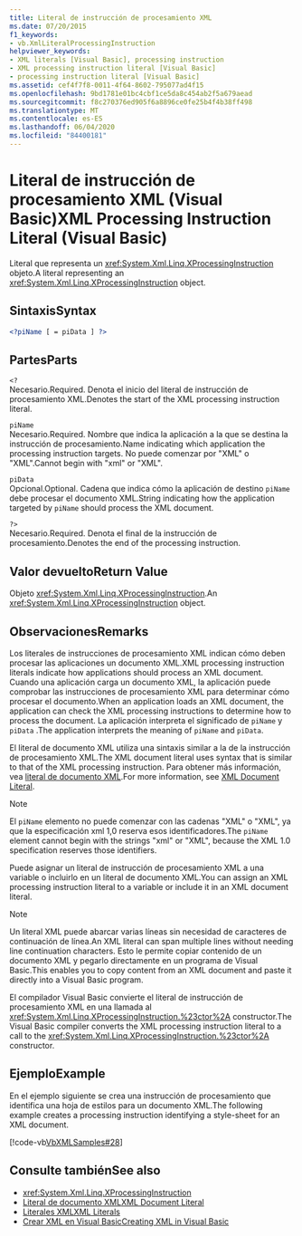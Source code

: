```yaml
---
title: Literal de instrucción de procesamiento XML
ms.date: 07/20/2015
f1_keywords:
- vb.XmlLiteralProcessingInstruction
helpviewer_keywords:
- XML literals [Visual Basic], processing instruction
- XML processing instruction literal [Visual Basic]
- processing instruction literal [Visual Basic]
ms.assetid: cef4f7f8-0011-4f64-8602-795077ad4f15
ms.openlocfilehash: 9bd1781e01bc4cbf1ce5da8c454ab2f5a679aead
ms.sourcegitcommit: f8c270376ed905f6a8896ce0fe25b4f4b38ff498
ms.translationtype: MT
ms.contentlocale: es-ES
ms.lasthandoff: 06/04/2020
ms.locfileid: "84400181"
---
```

# <a name="xml-processing-instruction-literal-visual-basic"></a><span data-ttu-id="f2a8f-102">Literal de instrucción de procesamiento XML (Visual Basic)</span><span class="sxs-lookup"><span data-stu-id="f2a8f-102">XML Processing Instruction Literal (Visual Basic)</span></span>
<span data-ttu-id="f2a8f-103">Literal que representa un <xref:System.Xml.Linq.XProcessingInstruction> objeto.</span><span class="sxs-lookup"><span data-stu-id="f2a8f-103">A literal representing an <xref:System.Xml.Linq.XProcessingInstruction> object.</span></span>  
  
## <a name="syntax"></a><span data-ttu-id="f2a8f-104">Sintaxis</span><span class="sxs-lookup"><span data-stu-id="f2a8f-104">Syntax</span></span>  
  
```xml  
<?piName [ = piData ] ?>  
```  
  
## <a name="parts"></a><span data-ttu-id="f2a8f-105">Partes</span><span class="sxs-lookup"><span data-stu-id="f2a8f-105">Parts</span></span>  
 `<?`  
 <span data-ttu-id="f2a8f-106">Necesario.</span><span class="sxs-lookup"><span data-stu-id="f2a8f-106">Required.</span></span> <span data-ttu-id="f2a8f-107">Denota el inicio del literal de instrucción de procesamiento XML.</span><span class="sxs-lookup"><span data-stu-id="f2a8f-107">Denotes the start of the XML processing instruction literal.</span></span>  
  
 `piName`  
 <span data-ttu-id="f2a8f-108">Necesario.</span><span class="sxs-lookup"><span data-stu-id="f2a8f-108">Required.</span></span> <span data-ttu-id="f2a8f-109">Nombre que indica la aplicación a la que se destina la instrucción de procesamiento.</span><span class="sxs-lookup"><span data-stu-id="f2a8f-109">Name indicating which application the processing instruction targets.</span></span> <span data-ttu-id="f2a8f-110">No puede comenzar por "XML" o "XML".</span><span class="sxs-lookup"><span data-stu-id="f2a8f-110">Cannot begin with "xml" or "XML".</span></span>  
  
 `piData`  
 <span data-ttu-id="f2a8f-111">Opcional.</span><span class="sxs-lookup"><span data-stu-id="f2a8f-111">Optional.</span></span> <span data-ttu-id="f2a8f-112">Cadena que indica cómo la aplicación de destino `piName` debe procesar el documento XML.</span><span class="sxs-lookup"><span data-stu-id="f2a8f-112">String indicating how the application targeted by `piName` should process the XML document.</span></span>  
  
 `?>`  
 <span data-ttu-id="f2a8f-113">Necesario.</span><span class="sxs-lookup"><span data-stu-id="f2a8f-113">Required.</span></span> <span data-ttu-id="f2a8f-114">Denota el final de la instrucción de procesamiento.</span><span class="sxs-lookup"><span data-stu-id="f2a8f-114">Denotes the end of the processing instruction.</span></span>  
  
## <a name="return-value"></a><span data-ttu-id="f2a8f-115">Valor devuelto</span><span class="sxs-lookup"><span data-stu-id="f2a8f-115">Return Value</span></span>  
 <span data-ttu-id="f2a8f-116">Objeto <xref:System.Xml.Linq.XProcessingInstruction>.</span><span class="sxs-lookup"><span data-stu-id="f2a8f-116">An <xref:System.Xml.Linq.XProcessingInstruction> object.</span></span>  
  
## <a name="remarks"></a><span data-ttu-id="f2a8f-117">Observaciones</span><span class="sxs-lookup"><span data-stu-id="f2a8f-117">Remarks</span></span>  
 <span data-ttu-id="f2a8f-118">Los literales de instrucciones de procesamiento XML indican cómo deben procesar las aplicaciones un documento XML.</span><span class="sxs-lookup"><span data-stu-id="f2a8f-118">XML processing instruction literals indicate how applications should process an XML document.</span></span> <span data-ttu-id="f2a8f-119">Cuando una aplicación carga un documento XML, la aplicación puede comprobar las instrucciones de procesamiento XML para determinar cómo procesar el documento.</span><span class="sxs-lookup"><span data-stu-id="f2a8f-119">When an application loads an XML document, the application can check the XML processing instructions to determine how to process the document.</span></span> <span data-ttu-id="f2a8f-120">La aplicación interpreta el significado de `piName` y `piData` .</span><span class="sxs-lookup"><span data-stu-id="f2a8f-120">The application interprets the meaning of `piName` and `piData`.</span></span>  
  
 <span data-ttu-id="f2a8f-121">El literal de documento XML utiliza una sintaxis similar a la de la instrucción de procesamiento XML.</span><span class="sxs-lookup"><span data-stu-id="f2a8f-121">The XML document literal uses syntax that is similar to that of the XML processing instruction.</span></span> <span data-ttu-id="f2a8f-122">Para obtener más información, vea [literal de documento XML](xml-document-literal.md).</span><span class="sxs-lookup"><span data-stu-id="f2a8f-122">For more information, see [XML Document Literal](xml-document-literal.md).</span></span>  
  
> [!NOTE]
> <span data-ttu-id="f2a8f-123">El `piName` elemento no puede comenzar con las cadenas "XML" o "XML", ya que la especificación xml 1,0 reserva esos identificadores.</span><span class="sxs-lookup"><span data-stu-id="f2a8f-123">The `piName` element cannot begin with the strings "xml" or "XML", because the XML 1.0 specification reserves those identifiers.</span></span>  
  
 <span data-ttu-id="f2a8f-124">Puede asignar un literal de instrucción de procesamiento XML a una variable o incluirlo en un literal de documento XML.</span><span class="sxs-lookup"><span data-stu-id="f2a8f-124">You can assign an XML processing instruction literal to a variable or include it in an XML document literal.</span></span>  
  
> [!NOTE]
> <span data-ttu-id="f2a8f-125">Un literal XML puede abarcar varias líneas sin necesidad de caracteres de continuación de línea.</span><span class="sxs-lookup"><span data-stu-id="f2a8f-125">An XML literal can span multiple lines without needing line continuation characters.</span></span> <span data-ttu-id="f2a8f-126">Esto le permite copiar contenido de un documento XML y pegarlo directamente en un programa de Visual Basic.</span><span class="sxs-lookup"><span data-stu-id="f2a8f-126">This enables you to copy content from an XML document and paste it directly into a Visual Basic program.</span></span>  
  
 <span data-ttu-id="f2a8f-127">El compilador Visual Basic convierte el literal de instrucción de procesamiento XML en una llamada al <xref:System.Xml.Linq.XProcessingInstruction.%23ctor%2A> constructor.</span><span class="sxs-lookup"><span data-stu-id="f2a8f-127">The Visual Basic compiler converts the XML processing instruction literal to a call to the <xref:System.Xml.Linq.XProcessingInstruction.%23ctor%2A> constructor.</span></span>  
  
## <a name="example"></a><span data-ttu-id="f2a8f-128">Ejemplo</span><span class="sxs-lookup"><span data-stu-id="f2a8f-128">Example</span></span>  
 <span data-ttu-id="f2a8f-129">En el ejemplo siguiente se crea una instrucción de procesamiento que identifica una hoja de estilos para un documento XML.</span><span class="sxs-lookup"><span data-stu-id="f2a8f-129">The following example creates a processing instruction identifying a style-sheet for an XML document.</span></span>  
  
 [!code-vb[VbXMLSamples#28](~/samples/snippets/visualbasic/VS_Snippets_VBCSharp/VbXMLSamples/VB/XMLSamples13.vb#28)]  
  
## <a name="see-also"></a><span data-ttu-id="f2a8f-130">Consulte también</span><span class="sxs-lookup"><span data-stu-id="f2a8f-130">See also</span></span>

- <xref:System.Xml.Linq.XProcessingInstruction>
- [<span data-ttu-id="f2a8f-131">Literal de documento XML</span><span class="sxs-lookup"><span data-stu-id="f2a8f-131">XML Document Literal</span></span>](xml-document-literal.md)
- [<span data-ttu-id="f2a8f-132">Literales XML</span><span class="sxs-lookup"><span data-stu-id="f2a8f-132">XML Literals</span></span>](index.md)
- [<span data-ttu-id="f2a8f-133">Crear XML en Visual Basic</span><span class="sxs-lookup"><span data-stu-id="f2a8f-133">Creating XML in Visual Basic</span></span>](../../programming-guide/language-features/xml/creating-xml.md)
